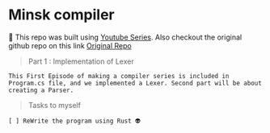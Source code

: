 # Minsk compiler

🙏 This repo was built using [Youtube Series](https://www.youtube.com/watch?v=wgHIkdUQbp0&list=PLRAdsfhKI4OWNOSfS7EUu5GRAVmze1t2y&index=1&t=5777s). Also checkout the original github repo on this link [Original Repo](https://github.com/terrajobst/minsk/blob/master/docs/episode-01.md)

> Part 1 : Implementation of Lexer

    This First Episode of making a compiler series is included in Program.cs file, and we implemented a Lexer. Second part will be about creating a Parser.

> Tasks to myself

    [ ] ReWrite the program using Rust 👽
